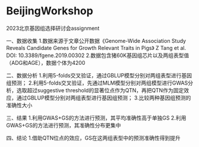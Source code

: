 # BeijingWorkshop
2023北京基因组选择研讨会assignment

一、数据收集
1.数据来源于文章公开数据《Genome-Wide Association Study Reveals Candidate Genes for Growth Relevant Traits in Pigs》 Z Tang et al. DOI: 10.3389/fgene.2019.00302
2.数据包含猪60K基因组芯片以及两组表型值（ADG和AGE），数据个体为4200

二、数据分析
1.利用5-folds交叉验证，通过GBLUP模型分别对两组表型进行基因组预测；
2.利用5-folds交叉验证，先通过MLM模型分别对两组模型进行GWAS分析，选取超过suggestive threshold的显著位点作为QTN，再把QTN作为固定效应，通过GBLUP模型分别对两组表型进行基因组预测；
3.比较两种基因组预测的准确性大小

三、结果
1.利用GWAS+GS的方法进行预测，其平均准确性高于单独GS
2.利用GWAS+GS的方法进行预测，其准确性分布更集中

四、结论
1.借助QTN位点的效应，GS在这两组表型中的预测准确性得到提升
